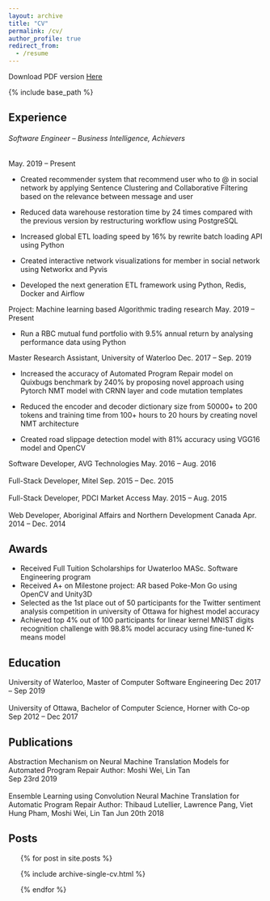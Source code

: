 ```yaml
---
layout: archive
title: "CV"
permalink: /cv/
author_profile: true
redirect_from:
  - /resume
---
```

Download PDF version [Here](http://Moshiii.github.io/files/Moshi_Wei_ResumeV6_machine_learning.pdf)

{% include base_path %}

## Experience

###### Software Engineer – Business Intelligence, Achievers
May. 2019 – Present

* Created recommender system that recommend user who to @ in social network by applying Sentence Clustering and Collaborative Filtering based on the relevance between message and user

* Reduced data warehouse restoration time by 24 times compared with the previous version by restructuring workflow using PostgreSQL

* Increased global ETL loading speed by 16% by rewrite batch loading API using Python

* Created interactive network visualizations for member in social network using Networkx and Pyvis

* Developed the next generation ETL framework using Python, Redis, Docker and Airflow

Project: Machine learning based Algorithmic trading research
May. 2019 – Present

* Run a RBC mutual fund portfolio with 9.5% annual return by analysing performance data using Python

Master Research Assistant, University of Waterloo
Dec. 2017 – Sep. 2019

* Increased the accuracy of Automated Program Repair model on Quixbugs benchmark by 240% by proposing novel approach using Pytorch NMT model with CRNN layer and code mutation templates

* Reduced the encoder and decoder dictionary size from 50000+ to 200 tokens and training time from 100+ hours to 20 hours by creating novel NMT architecture

* Created road slippage detection model with 81% accuracy using VGG16 model and OpenCV

Software Developer, AVG Technologies
May. 2016 – Aug. 2016
<br/><br/>
Full-Stack Developer, Mitel
Sep. 2015 – Dec. 2015
<br/><br/>
Full-Stack Developer, PDCI Market Access
May. 2015 – Aug. 2015
<br/><br/>
Web Developer, Aboriginal Affairs and Northern Development Canada
Apr. 2014 – Dec. 2014
  
## Awards
* Received Full Tuition Scholarships for Uwaterloo MASc. Software Engineering program
* Received A+ on Milestone project: AR based Poke-Mon Go using OpenCV and Unity3D
* Selected as the 1st place out of 50 participants for the Twitter sentiment analysis competition in university of Ottawa for highest model accuracy
* Achieved top 4% out of 100 participants for linear kernel MNIST digits recognition challenge with 98.8% model accuracy using fine-tuned K-means model


## Education

University of Waterloo, Master of Computer Software Engineering
Dec 2017 – Sep 2019
<br/><br/>
University of Ottawa, Bachelor of Computer Science, Horner with Co-op
Sep 2012 –  Dec 2017

## Publications

Abstraction Mechanism on Neural Machine Translation Models for Automated Program Repair
Author: Moshi Wei, Lin Tan  
Sep 23rd 2019
<br/><br/>
Ensemble Learning using Convolution Neural Machine Translation for Automatic Program Repair
Author:  Thibaud Lutellier, Lawrence Pang, Viet Hung Pham, Moshi Wei, Lin Tan 
Jun 20th 2018


## Posts

<ul>{% for post in site.posts %}

{% include archive-single-cv.html %}

{% endfor %}</ul>
